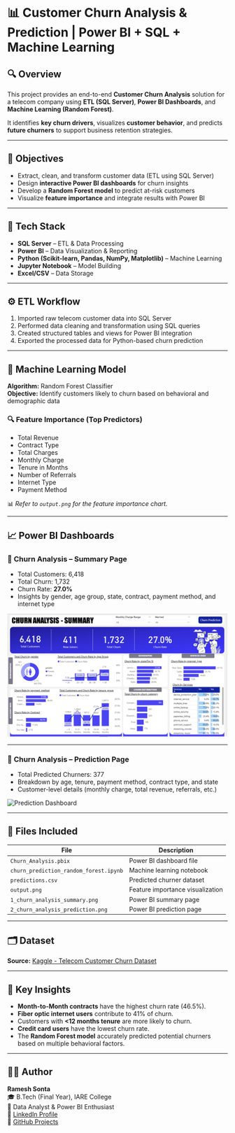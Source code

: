 # 📊 Customer Churn Analysis & Prediction | Power BI + SQL + Machine Learning

## 🔍 Overview
This project provides an end-to-end **Customer Churn Analysis** solution for a telecom company using **ETL (SQL Server)**, **Power BI Dashboards**, and **Machine Learning (Random Forest)**.

It identifies **key churn drivers**, visualizes **customer behavior**, and predicts **future churners** to support business retention strategies.

---

## 🎯 Objectives
- Extract, clean, and transform customer data (ETL using SQL Server)
- Design **interactive Power BI dashboards** for churn insights
- Develop a **Random Forest model** to predict at-risk customers
- Visualize **feature importance** and integrate results with Power BI

---

## 🧩 Tech Stack
- **SQL Server** – ETL & Data Processing  
- **Power BI** – Data Visualization & Reporting  
- **Python (Scikit-learn, Pandas, NumPy, Matplotlib)** – Machine Learning  
- **Jupyter Notebook** – Model Building  
- **Excel/CSV** – Data Storage  

---

## ⚙️ ETL Workflow
1. Imported raw telecom customer data into SQL Server  
2. Performed data cleaning and transformation using SQL queries  
3. Created structured tables and views for Power BI integration  
4. Exported the processed data for Python-based churn prediction  

---

## 🧠 Machine Learning Model
**Algorithm:** Random Forest Classifier  
**Objective:** Identify customers likely to churn based on behavioral and demographic data  

### 🔍 Feature Importance (Top Predictors)
- Total Revenue  
- Contract Type  
- Total Charges  
- Monthly Charge  
- Tenure in Months  
- Number of Referrals  
- Internet Type  
- Payment Method  

📊 *Refer to `output.png` for the feature importance chart.*

---

## 📈 Power BI Dashboards

### 🧾 **Churn Analysis – Summary Page**
- Total Customers: 6,418  
- Total Churn: 1,732  
- Churn Rate: **27.0%**  
- Insights by gender, age group, state, contract, payment method, and internet type  

![Summary Dashboard](PowerBI_Dashboard/1_churn_analysis_summary.png)

---

### 🤖 **Churn Analysis – Prediction Page**
- Total Predicted Churners: 377  
- Breakdown by age, tenure, payment method, contract type, and state  
- Customer-level details (monthly charge, total revenue, referrals, etc.)  

![Prediction Dashboard](2_churn_analysis_prediction.png)

---

## 📂 Files Included
| File | Description |
|------|--------------|
| `Churn_Analysis.pbix` | Power BI dashboard file |
| `churn_prediction_random_forest.ipynb` | Machine learning notebook |
| `predictions.csv` | Predicted churner dataset |
| `output.png` | Feature importance visualization |
| `1_churn_analysis_summary.png` | Power BI summary page |
| `2_churn_analysis_prediction.png` | Power BI prediction page |

---

## 🗂️ Dataset
**Source:** [Kaggle - Telecom Customer Churn Dataset](https://www.kaggle.com/blastchar/telco-customer-churn)

---

## 🧾 Key Insights
- **Month-to-Month contracts** have the highest churn rate (46.5%).  
- **Fiber optic internet users** contribute to 41% of churn.  
- Customers with **<12 months tenure** are more likely to churn.  
- **Credit card users** have the lowest churn rate.  
- The **Random Forest model** accurately predicted potential churners based on multiple behavioral factors.

---

## 👨‍💻 Author
**Ramesh Sonta**  
🎓 B.Tech (Final Year), IARE College  
💼 Data Analyst & Power BI Enthusiast  
🔗 [LinkedIn Profile](https://www.linkedin.com/in/sonta-ramesh/)  
📂 [GitHub Projects](https://github.com/SontaRamesh)
